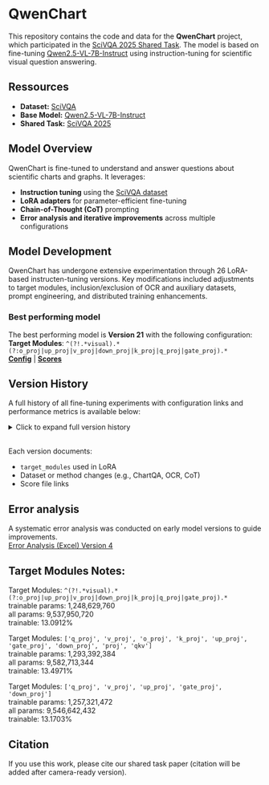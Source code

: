 # QwenChart

This repository contains the code and data for the **QwenChart** project, which participated in the [SciVQA 2025 Shared Task](https://sdproc.org/2025/scivqa.html). The model is based on fine-tuning [Qwen2.5-VL-7B-Instruct](https://huggingface.co/Qwen/Qwen2.5-VL-7B-Instruct) using instruction-tuning for scientific visual question answering.

## Ressources
- **Dataset:** [SciVQA](https://huggingface.co/datasets/katebor/SciVQA)
- **Base Model:** [Qwen2.5-VL-7B-Instruct](https://huggingface.co/Qwen/Qwen2.5-VL-7B-Instruct)
- **Shared Task:** [SciVQA 2025](https://sdproc.org/2025/scivqa.html)

## Model Overview
QwenChart is fine-tuned to understand and answer questions about scientific charts and graphs. It leverages:
- **Instruction tuning** using the [SciVQA dataset](https://huggingface.co/datasets/katebor/SciVQA)
- **LoRA adapters** for parameter-efficient fine-tuning
- **Chain-of-Thought (CoT)** prompting
- **Error analysis and iterative improvements** across multiple configurations


## Model Development
QwenChart has undergone extensive experimentation through 26 LoRA-based instructen-tuning versions. Key modifications included adjustments to target modules, inclusion/exclusion of OCR and auxiliary datasets, prompt engineering, and distributed training enhancements.

### Best performing model
The best performing model is **Version 21** with the following configuration:\
**Target Modules**: `^(?!.*visual).*(?:o_proj|up_proj|v_proj|down_proj|k_proj|q_proj|gate_proj).*`\
[**Config**](LoRa_versions/Version_21/adapter_config.json) | [**Scores**](Scores_versions/Version_21/scores.txt)

## Version History
A full history of all fine-tuning experiments with configuration links and performance metrics is available below:
<details>
<summary>Click to expand full version history</summary>

❌ Version 1: [config](LoRa_versions/Version_1/adapter_config.json)\
change all the attention and MLP layers\
we saved a checkpoint, we didn't finish the training

✅ Version 2: [config](LoRa_versions/Version_2/adapter_config.json)\
as the tutorial: https://huggingface.co/learn/cookbook/en/fine_tuning_vlm_trl#2-load-dataset-\
`"target_modules"=["q_proj", "v_proj"]`
change only two attention layers (query and value)\
[Scores](Scores_versions/Version_2/scores.txt)

✅ Version 3: [config](LoRa_versions/Version_3/adapter_config.json)\
`"target_modules": ["q_proj", "k_proj", "v_proj", "o_proj"]`\
change only attention layers (query, key, value, output) of the text decoder\
[Scores](Scores_versions/Version_3/scores.txt)

✅ Version 4: [config](LoRa_versions/Version_4/adapter_config.json)\
`"target_modules": ["up_proj", "gate_proj", "down_proj"]`\
change all the MLP layers of the text decoder\
[Scores](Scores_versions/Version_4/scores.txt)

✅ Version 5: [config](LoRa_versions/Version_5/adapter_config.json)\
`"target_modules": ["layers.26.mlp.up_proj", "layers.27.mlp.down_proj"]`\
change only final MLP layers of the text decoder\
[Scores](Scores_versions/Version_5/scores.txt)

✅ Version 6 & 7: [config 6](LoRa_versions/Version_6/adapter_config.json) [config 7](LoRa_versions/Version_7/adapter_config.json)\
`"target_modules": ["up_proj", "gate_proj", "down_proj", "q_proj", "v_proj"]`\
change all MLP layers and query and value attention layer\
[Scores 6](Scores_versions/Version_6/scores.txt) [Scores 7](Scores_versions/Version_7/scores.txt)

✅ Version 8: [config](LoRa_versions/Version_8/adapter_config.json)\
`"target_modules": ["v_proj", "up_proj", "gate_proj", "down_proj", "q_proj", "k_proj"]`\
Add 10% White padding around the Image\
[Scores](Scores_versions/Version_8/scores.txt)

✅ Version 9: [config](LoRa_versions/Version_9/adapter_config.json)\
`"target_modules": ["q_proj", "v_proj", "o_proj", "k_proj", "up_proj", "gate_proj", "down_proj", "visual.blocks.X.attn.proj", "visual.blocks.X.attn.qkv"]`\
Update Prompt\
[Scores](Scores_versions/Version_9/scores.txt)

✅ Version 10 & 11: [config 10](LoRa_versions/Version_10/adapter_config.json) [config 11](LoRa_versions/Version_11/adapter_config.json)\
`"target_modules": ["q_proj", "v_proj", "up_proj", "gate_proj", "down_proj", "visual.blocks.X.attn.proj", "visual.blocks.X.attn.qkv"]`\
Add ChartQA dataset to train\
[Scores 10](Scores_versions/Version_10/scores.txt) [Scores 11](Scores_versions/Version_11/scores.txt)

✅ Version 12: [config](LoRa_versions/Version_12/adapter_config.json)\
`"target_modules": ["q_proj", "v_proj", "o_proj", "k_proj", "up_proj", "gate_proj", "down_proj", "proj", "qkv"]`\
Skip ChartQA\
[Scores](Scores_versions/Version_12/scores.txt)

✅ Version 13: [config](LoRa_versions/Version_13/adapter_config.json) <- Gets very bad results\
`"target_modules": ["q_proj", "v_proj", "o_proj", "k_proj", "up_proj", "gate_proj", "down_proj", "proj", "qkv"]`\
add ChartQA again\
[Scores](Scores_versions/Version_13/scores.txt)

✅ Version 14: [config](LoRa_versions/Version_14/adapter_config.json)\
`"target_modules": ['q_proj', 'v_proj', 'o_proj', 'k_proj', 'up_proj', 'gate_proj', 'down_proj', 'proj', 'qkv']`\
remove ChartQA add OCR with new specialtoken `<box>` and `<\box>`\
Save also the Processor now\
[Scores](Scores_versions/Version_14/scores.txt)

✅ Version 15: [config](LoRa_versions/Version_15/adapter_config.json)\
`"target_modules": "^(?!.*visual).*(?:o_proj|up_proj|v_proj|down_proj|k_proj|q_proj|gate_proj).*"`\
[Scores](Scores_versions/Version_15/scores.txt)

✅ Version 16: [config](LoRa_versions/Version_16/adapter_config.json)\
`"target_modules": ["q_proj", "v_proj", "up_proj", "gate_proj", "down_proj", "proj", "qkv"]`\
[Scores](Scores_versions/Version_16/scores.txt)

✅ Version 17: [config](LoRa_versions/Version_17/adapter_config.json)\
`"target_modules": ["q_proj", "v_proj", "up_proj", "gate_proj", "down_proj", "proj", "qkv"]`\
Finetune Gemma3-8B-it --> Fail --> Worst results\
[Scores](Scores_versions/Version_17/scores.txt)

✅ Version 18: [config](LoRa_versions/Version_18/adapter_config.json)\
`"target_modules": "^(?!.*visual).*(?:o_proj|up_proj|v_proj|down_proj|k_proj|q_proj|gate_proj).*"`\
Try with retraining and providing prvious answers -> Fail\
[Scores](Scores_versions/Version_18/scores.txt)

✅ Version 19: [config](LoRa_versions/Version_19/adapter_config.json)\
`"target_modules": ["q_proj", "v_proj", "up_proj", "gate_proj", "down_proj", "proj", "qkv"]`\
Add CoT - remove OCR - remove retraining\
[Scores](Scores_versions/Version_19/scores.txt)

✅ Version 20: [config](LoRa_versions/Version_20/adapter_config.json)\
`"target_modules": "^(?!.*visual).*(?:o_proj|up_proj|v_proj|down_proj|k_proj|q_proj|gate_proj).*"`\
Add Acceleration - better distributed training\
[Scores](Scores_versions/Version_20/scores.txt)

✅ Version 21: [config](LoRa_versions/Version_21/adapter_config.json) <-- Best model - Latest for leaderboard \
`"target_modules": "^(?!.*visual).*(?:o_proj|up_proj|v_proj|down_proj|k_proj|q_proj|gate_proj).*"`\
Update CoT\
[Scores](Scores_versions/Version_21/scores.txt)

✅ Version 22: [config](LoRa_versions/Version_22/adapter_config.json)\
`"target_modules": ["mlp.0", "mlp.2", "qkv", "attn.proj", "gate_proj", "up_proj", "q_proj", "v_proj", "k_proj", "down_proj","o_proj"]`\
72B model, targe_modules = "all-linear"\
[Scores](Scores_versions/Version_22/scores.txt)

✅ Version 23: [config](LoRa_versions/Version_23/adapter_config.json)\
`"target_modules": "^(?!.*visual).*(?:o_proj|up_proj|v_proj|down_proj|k_proj|q_proj|gate_proj).*"`\
Update Instruction to be more general\
[Scores](Scores_versions/Version_23/scores.txt)

✅ Version 24: \
Test the Version 23 Model with ChartQA dataset\
[Scores](Scores_versions/Version_24/scores.txt)

✅ Version 25: \
Zero-shot with Gemma3-12b-it\
[Scores](Scores_versions/Version_25/scores.txt)

✅ Version 26: \
Zero-shot with Qwen2.5-VL-7B-Instruct\
[Scores](Scores_versions/Version_26/scores.txt)
</details><br>


Each version documents:
- `target_modules` used in LoRA
- Dataset or method changes (e.g., ChartQA, OCR, CoT)
- Score file links


## Error analysis
A systematic error analysis was conducted on early model versions to guide improvements.\
[Error Analysis (Excel) Version 4](error_analysis/error_analysis_zeroshot_no-ocr-v4.xlsx)

## Target Modules Notes:
Target Modules: `^(?!.*visual).*(?:o_proj|up_proj|v_proj|down_proj|k_proj|q_proj|gate_proj).*`\
trainable params: 1,248,629,760\
all params: 9,537,950,720\
trainable: 13.0912%

Target Modules: `['q_proj', 'v_proj', 'o_proj', 'k_proj', 'up_proj', 'gate_proj', 'down_proj', 'proj', 'qkv']`\
trainable params: 1,293,392,384\
all params: 9,582,713,344\
trainable: 13.4971%

Target Modules: `['q_proj', 'v_proj', 'up_proj', 'gate_proj', 'down_proj']`\
trainable params: 1,257,321,472\
all params: 9,546,642,432\
trainable: 13.1703%

## Citation
If you use this work, please cite our shared task paper (citation will be added after camera-ready version).
